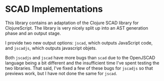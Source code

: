 # SCAD Implementations

This library contains an adaptation of the Clojure SCAD library for ClojureScript.
The library is very nicely split up into an AST generation phase and an output stage.

I provide two new output options: `jscad`, which outputs JavaScript code, and `jscadjs`, which outputs javascript objets.

Both `jscadjs` and `jscad` have more bugs than `scad` due to the OpenJSCAD language being a bit different and the insufficient time I've spent testing the two libraries. That said, I've fixed a few of these bugs for `jscadjs` so that previews work, but I have not done the same for `jscad`.
